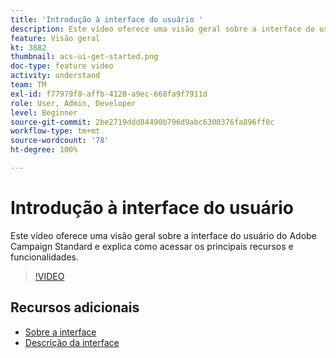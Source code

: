 ```yaml
---
title: 'Introdução à interface do usuário '
description: Este vídeo oferece uma visão geral sobre a interface do usuário do Adobe Campaign Standard, seus principais recursos e funcionalidades.
feature: Visão geral
kt: 3882
thumbnail: acs-ui-get-started.png
doc-type: feature video
activity: understand
team: TM
exl-id: f77979f8-affb-4128-a9ec-668fa9f7911d
role: User, Admin, Developer
level: Beginner
source-git-commit: 2be2719ddd84490b796d9abc6300376fa896ff0c
workflow-type: tm+mt
source-wordcount: '78'
ht-degree: 100%

---
```


# Introdução à interface do usuário

Este vídeo oferece uma visão geral sobre a interface do usuário do Adobe Campaign Standard e explica como acessar os principais recursos e funcionalidades.

>[!VIDEO](https://video.tv.adobe.com/v/18469?quality=12)

## Recursos adicionais

* [Sobre a interface](https://experienceleague.adobe.com/docs/campaign-standard/using/getting-started/discovering-the-interface/about-the-interface.html?lang=pt-BR)
* [Descrição da interface](https://experienceleague.adobe.com/docs/campaign-standard/using/getting-started/discovering-the-interface/interface-description.html?lang=pt-BR)

